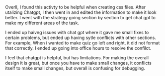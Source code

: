 Overll, I found this activty to be helpful when creating css files. After utalizing Chatgpt, I then went in and edited the information to make it look better. I went with the strategy going section by section to get chat gpt to make my different areas of the task.

I ended up haivng issues with chat gpt where it gave me small fixes to certain problems, but ended up having sytle conflicts with other sections. For example, When i wanted to make quiz go left and right, it did not format that correctly. I ended up going into office hours to resolve the confilct.

I feel that chatgpt is helpful, but has limitations. For making the overall design it is great, but once you have to make small changes, it conflicts itself to make small changes, but overall is confusing for debugging. 